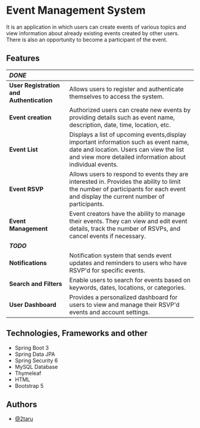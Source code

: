 
# Event Management System

It is an application in which users can create events of various topics and view information about already existing events created by other users. There is also an opportunity to become a participant of the event.

## Features

| ***DONE***                               |                                                                                                                                                                                             |
|:-----------------------------------------|:--------------------------------------------------------------------------------------------------------------------------------------------------------------------------------------------|
| **User Registration and Authentication** | Allows users to register and authenticate themselves to access the system.                                                                                                                  |
| **Event creation**                       | Authorized users can create new events by providing details such as event name, description, date, time, location, etc.                                                                     |
| **Event List**                           | Displays a list of upcoming events,display important information such as event name, date and location. Users can view the list and view more detailed information about individual events. |
| **Event RSVP**                           | Allows users to respond to events they are interested in. Provides the ability to limit the number of participants for each event and display the current number of participants.           |
| **Event Management**                     | Event creators have the ability to manage their events. They can view and edit event details, track the number of RSVPs, and cancel events if necessary.                                    |
| ***TODO***                               |                                                                                                                                                                                             |
| **Notifications**                        | Notification system that sends event updates and reminders to users who have RSVP'd for specific events.                                                                                    |
| **Search and Filters**                   | Enable users to search for events based on keywords, dates, locations, or categories.                                                                                                       |
| **User Dashboard**                       | Provides a personalized dashboard for users to view and manage their RSVP'd events and account settings.                                                                                    |


## Technologies, Frameworks and other
- Spring Boot 3
- Spring Data JPA
- Spring Security 6
- MySQL Database
- Thymeleaf
- HTML
- Bootstrap 5

## Authors

- [@2taru](https://www.github.com/2taru)

